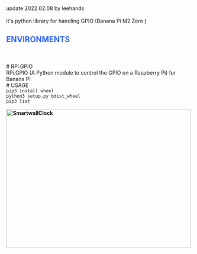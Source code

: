 <br>update 2022.02.08 by leehands
<br>
<br>it's python library for handling GPIO (Banana Pi M2 Zero )
<h2><span style="color: #3366ff;">ENVIRONMENTS</span></h2>
<br>
<br># RPi.GPIO
<br>RPi.GPIO (A Python module to control the GPIO on a Raspberry Pi) for Banana Pi 
<br># USAGE
<br><code>pip3 install wheel</code>
<br><code>python3 setup.py bdist_wheel</code>
<br><code>pip3 list</code>
<p><strong><img src="https://www.leehands.com/wp-content/uploads/2022/02/20220208_Rpi.GPIO_.jpg" alt="SmartwallClock" width="499" height="375" /></strong></p>
